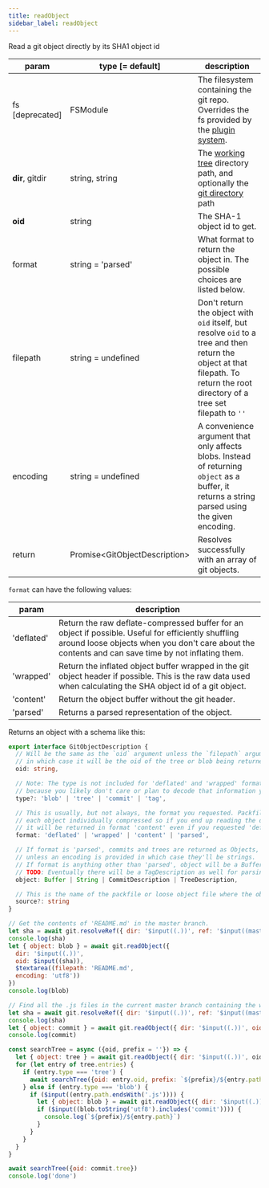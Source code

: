 ```yaml
---
title: readObject
sidebar_label: readObject
---
```


Read a git object directly by its SHA1 object id

| param           | type [= default]                | description                                                                                                                                                                     |
| --------------- | ------------------------------- | ------------------------------------------------------------------------------------------------------------------------------------------------------------------------------- |
| fs [deprecated] | FSModule                        | The filesystem containing the git repo. Overrides the fs provided by the [plugin system](./plugin_fs.md).                                                                       |
| **dir**, gitdir | string, string                  | The [working tree](dir-vs-gitdir.md) directory path, and optionally the [git directory](dir-vs-gitdir.md) path                                                                  |
| **oid**         | string                          | The SHA-1 object id to get.                                                                                                                                                     |
| format          | string = 'parsed'               | What format to return the object in. The possible choices are listed below.                                                                                                     |
| filepath        | string = undefined              | Don't return the object with `oid` itself, but resolve `oid` to a tree and then return the object at that filepath. To return the root directory of a tree set filepath to `''` |
| encoding        | string = undefined              | A convenience argument that only affects blobs. Instead of returning `object` as a buffer, it returns a string parsed using the given encoding.                                 |
| return          | Promise\<GitObjectDescription\> | Resolves successfully with an array of git objects.                                                                                                                             |

`format` can have the following values:

| param      | description                                                                                                                                                                                               |
| ---------- | --------------------------------------------------------------------------------------------------------------------------------------------------------------------------------------------------------- |
| 'deflated' | Return the raw deflate-compressed buffer for an object if possible. Useful for efficiently shuffling around loose objects when you don't care about the contents and can save time by not inflating them. |
| 'wrapped'  | Return the inflated object buffer wrapped in the git object header if possible. This is the raw data used when calculating the SHA object id of a git object.                                             |
| 'content'  | Return the object buffer without the git header.                                                                                                                                                          |
| 'parsed'   | Returns a parsed representation of the object.                                                                                                                                                            |

Returns an object with a schema like this:

```ts
export interface GitObjectDescription {
  // Will be the same as the `oid` argument unless the `filepath` argument is provided,
  // in which case it will be the oid of the tree or blob being returned.
  oid: string,

  // Note: The type is not included for 'deflated' and 'wrapped' formatted objects
  // because you likely don't care or plan to decode that information yourself.
  type?: 'blob' | 'tree' | 'commit' | 'tag',

  // This is usually, but not always, the format you requested. Packfiles do not store
  // each object individually compressed so if you end up reading the object from a packfile
  // it will be returned in format 'content' even if you requested 'deflated' or 'wrapped'.
  format: 'deflated' | 'wrapped' | 'content' | 'parsed',

  // If format is 'parsed', commits and trees are returned as Objects, but blobs are still formatted as Buffers
  // unless an encoding is provided in which case they'll be strings.
  // If format is anything other than 'parsed', object will be a Buffer.
  // TODO: Eventually there will be a TagDescription as well for parsing annotated tags.
  object: Buffer | String | CommitDescription | TreeDescription,

  // This is the name of the packfile or loose object file where the object was found.
  source?: string
}
```

```js live
// Get the contents of 'README.md' in the master branch.
let sha = await git.resolveRef({ dir: '$input((.))', ref: '$input((master))' })
console.log(sha)
let { object: blob } = await git.readObject({
  dir: '$input((.))',
  oid: $input((sha)),
  $textarea((filepath: 'README.md',
  encoding: 'utf8'))
})
console.log(blob)
```

```js live
// Find all the .js files in the current master branch containing the word 'commit'
let sha = await git.resolveRef({ dir: '$input((.))', ref: '$input((master))' })
console.log(sha)
let { object: commit } = await git.readObject({ dir: '$input((.))', oid: sha })
console.log(commit)

const searchTree = async ({oid, prefix = ''}) => {
  let { object: tree } = await git.readObject({ dir: '$input((.))', oid })
  for (let entry of tree.entries) {
    if (entry.type === 'tree') {
      await searchTree({oid: entry.oid, prefix: `${prefix}/${entry.path}`})
    } else if (entry.type === 'blob') {
      if ($input((entry.path.endsWith('.js')))) {
        let { object: blob } = await git.readObject({ dir: '$input((.))', oid: entry.oid })
        if ($input((blob.toString('utf8').includes('commit')))) {
          console.log(`${prefix}/${entry.path}`)
        }
      }
    }
  }
}

await searchTree({oid: commit.tree})
console.log('done')
```
